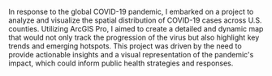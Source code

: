 In response to the global COVID-19 pandemic, I embarked on a project to analyze and visualize the spatial distribution of COVID-19 cases across U.S. counties. Utilizing ArcGIS Pro, I aimed to create a detailed and dynamic map that would not only track the progression of the virus but also highlight key trends and emerging hotspots. This project was driven by the need to provide actionable insights and a visual representation of the pandemic's impact, which could inform public health strategies and responses.
